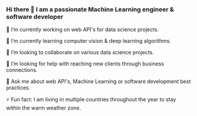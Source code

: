 ### Hi there 👋 I am a passionate Machine Learning engineer & software developer


🔭 I’m currently working on web API's for data science projects.

🌱 I’m currently learning computer vision & deep learning algorithms.

👯 I’m looking to collaborate on various data science projects.

🤔 I’m looking for help with reaching new clients through business connections. 

💬 Ask me about web API's, Machine Learning or software development best practices. 

⚡ Fun fact: I am living in multiple countries throughout the year to stay within the warm weather zone. 

